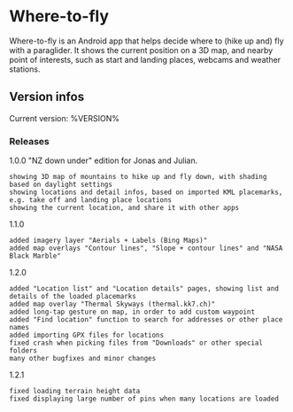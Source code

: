 # Where-to-fly

Where-to-fly is an Android app that helps decide where to (hike up and) fly
with a paraglider. It shows the current position on a 3D map, and nearby
point of interests, such as start and landing places, webcams and weather
stations.

## Version infos

Current version: %VERSION%

### Releases

1.0.0 "NZ down under" edition for Jonas and Julian.

    showing 3D map of mountains to hike up and fly down, with shading based on daylight settings
    showing locations and detail infos, based on imported KML placemarks, e.g. take off and landing place locations
    showing the current location, and share it with other apps

1.1.0

    added imagery layer "Aerials + Labels (Bing Maps)"
    added map overlays "Contour lines", "Slope + contour lines" and "NASA Black Marble"

1.2.0

    added "Location list" and "Location details" pages, showing list and details of the loaded placemarks
    added map overlay "Thermal Skyways (thermal.kk7.ch)"
    added long-tap gesture on map, in order to add custom waypoint
    added "Find location" function to search for addresses or other place names
    added importing GPX files for locations
    fixed crash when picking files from "Downloads" or other special folders
    many other bugfixes and minor changes

1.2.1

    fixed loading terrain height data
    fixed displaying large number of pins when many locations are loaded

